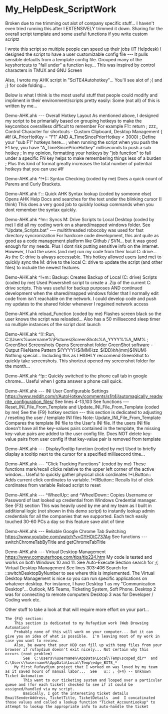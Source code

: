 # My_HelpDesk_ScriptWork
Broken due to me trimming out alot of company specific stuff... I haven't even tried running this after I EXTENSIVELY trimmed it down.
Sharing for the overall script template  and  some useful functions if you write custom scriptz

I wrote this script so multiple people can speed up their jobs (IT Helpdesk)
I designed the script to have a user customizable config file --- It pulls sensible defaults from a template config file.
Grouped many of the keyshortcuts to "fall under" a function key... This was inspired by control characters in TMUX and GNU Screen

Also, I wrote my AHK script in "SciTE4Autohotkey"... You'll see alot of ;{ and ;} for code folding...

Below is what I think is the most useful stuff that people could modify and impliment in their environment/scripts pretty easily:
Some (not all) of this is written by me...

Demo-AHK.ahk --- Overall Hotkey Layout
    As mentioned above, I designed my script to be primarially based on grouping hotkeys to make the keycombos overallless difficult to remember
    For example
        F1:: return ; zzz_ Control Character for shortcuts - Custom Clipboard, Desktop Management
        {
        #If (A_PriorHotKey = "F1" AND A_TimeSincePriorHotkey < 3000)
          ; Define your "sub F1" hotkeys here... 
          ; when running the script when you push the F1 key, you have "A_TimeSincePriorHotkey" milliseconds to push a sub hotkey
          ; In my opinion, formatting your hotkeys by "job function" to fall under a specific FN key helps to make remembering things less of a burden
          ; Plus this kind of format greatly increases the total number of potential hotkeys that you can use
        #If

Demo-AHK.ahk     ^!+(::     Syntax Checking   (coded by me)
    Does a quick count of Parens and Curly Brackets.

Demo-AHK.ahk     !`::       Quick AHK Syntax lookup     (coded by someone else)
     Opens AHK Help Docs  and searches for the text under the blinking cursor (I think)
     This does a very good job to quickly lookup commands when you dont remember the syntax quickly.

Demo-AHK.ahk     ^!m::     Syncs M: Drive Scripts to Local Desktop      (coded by me)
     I did all my coding work on a shared/mapped windows folder.
         See "Update_Scripts.bat"  --- multithreaded robocoby was used for fast directory syncronization
         For hardcore code development, this aint quite as good as a code management platform like Github / SVN... but it was good enough for my needs. Plus I dont risk putting sensitive info on the internet.
     However, I had the users (and me) run my code from their local C: drive... As the C: drive is always accessable. 
     This hotkey allowed users (and me) to quickly sync the M: drive to the local C: drive to update the script (and other files) to include the newest features.

Demo-AHK.ahk     ^!+m::   Backup: Creates Backup of Local (C: drive) Scripts     (coded by me)
    Used Powershell script to create a .Zip of the current C: drive scripts.
    This was useful for backup purposes  AND  continued development when the shared/mapped windows folder that I normally edit code from isn't reachable on the network.
        I could develop code and push my updates to the shared folder whenever I regained network access 

Demo-AHK.ahk     reload_Function      (coded by me)
    Flashes screen black so the user knows the script was reloaded...
    Also has a 50 millisecond sleep timer so multiple instances of the script dont launch
    
Demo-AHK.ahk     ^!/::Run, C:\Users\%username%\Pictures\ScreenShots\%A_YYYY%\%A_MM% ; GreenShot Screenshots  Opens Screenshot folder GreenShot software - Output FileName Pattern ${YYYY}\${MM}\zz_${DD}_${hh}${mm}_${NUM}
    Nothing special... Including this as I HIGHLY reccomend GreenShot to quickly take screenshots.
    This shortcut opened my screenshot folder for the month...

Demo-AHK.ahk     ^!p::    Quickly switched to the phone call tab in google chrome... Useful when I gotta answer a phone call quick.

Demo-AHK.ahk --- INI User Configurable Settings          https://www.reddit.com/r/AutoHotkey/comments/s1it4j/automagically_readwrite_configuration_files/
    See lines 4-13,103
    See functions ---  Reset_INI_File_From_Template   and   Update_INI_File_From_Template    (coded by me)
    See the {F9} hotkey section --- this section is dedicated to adjusting / reseting the user / template INI files
        Note:  Update_INI_File_From_Template
                   Compares the template INI file to the User's INI file.
                   If the users INI file doesn't have all the key-values pairs contained in the template, the missing key-value pairs are added to the user config file.
                   Does NOT delete key-value pairs from user config if that key-value pair is removed from template
    
Demo-AHK.ahk --- DisplayTooltip   function     (coded by me)
    Used to briefly display a tooltip next to the cursor for a specified millisecond time...

Demo-AHK.ahk --- "Click Tracking Functions"     (coded by me)
    These functions mark/recall clicks relative to the upper left corner of the active window...
    Useful to quickly gather physical click cordinates
        !+LButton::    Adds current click cordinates to variable.
        !+RButton::    Recalls list of click cordinates from variable
            Reload script to reset

Demo-AHK.ahk ---  ^WheelUp::    and    ^WheelDown::
    Copies Username or Password of last looked up credential from Windows Credential manager.
        See {F3} section
    This was heavily used by me and my team as I built in additional logic (not shown in this demo script) to instantly lookup admin credentials for all the companies that we supported.
        Each tech easily touched 30-60 PCs a day so this feature save alot of time

Demo-AHK.ahk --- Reliable Google Chrome Tab Switching    https://www.youtube.com/watch?v=GYHOtC737Ag
    See functions ---  switchChromeTabByTitle    and    getChromeTabTitle

Demo-AHK.ahk --- Virtual Desktop Management              https://www.computerhope.com/tips/tip224.htm
    My code is tested and works on both Windows 10 and 11.
    See Auto-Execute Section    search for   ;{ Virtual Desktop Management
    See lines  303-406
    Search for ::switchDesktopByNumber  to see where this is implemented.
        The Virtual Desktop Management is nice so you can run specific applications on whatever desktop.
        For instance, I have Desktop 1 as my "Communication Desktop"... Outlook, MS Teams, Ticketing System, Soft Phone.
                             Desktop 2 was for connecting to remote computers
                             Desktop 3 was for Developer / Coding work
                             etc.

Other stuff to take a look at that will require more effort on your part...

    The {F4} section:
        This section is dedicated to my Rufaydium work (Web Browsing Automation)
        Probably none of this will work on your computer... But it can give you an idea of what is possible.  I'm leaving most of my work in case you want to review.
        Also, be aware that your HDD can fill up with temp files from your browser if rufaydium doesn't exit nicely... Not certain why this occurs (root problem)
            See  C:\Users\%username%\AppData\Local\Temp\scoped_dir*  and  C:\Users\%username%\AppData\Local\Temp\edge_BITS_*
        My first Rufaydium project that I worked on was loved by my team as it saved hours of manual labor...  See   u:: ; {F4} -- Unknown Ticket Automation
            This went to our ticketing system and looped over a particular queue and (for each ticket) checked to see if it could be assigned/handled via my script.
            Basically, I got the interesting ticket details EmailSenderAddress, TicketTitle, TicketDetails  and  I concatinated those values and called a lookup function "Ticket_AccountLookup" to attempt to lookup the appropriate info to auto-handle the ticket
            
